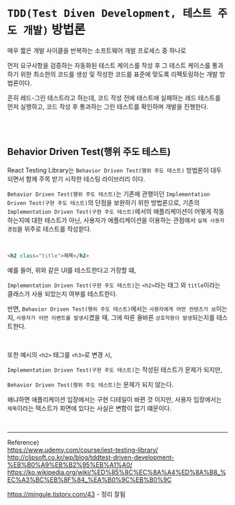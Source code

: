 # `TDD(Test Diven Development, 테스트 주도 개발)` 방법론


매우 짧은 개발 사이클을 반복하는 소프트웨어 개발 프로세스 중 하나로

먼저 요구사항을 검증하는 자동화된 테스트 케이스를 작성 후 그 테스트 케이스를 통과하기 위한 최소한의 코드를 생성 및 작성한 코드를 표준에 맞도록 리팩토링하는 개발 방법론이다.

흔히 레드-그린 테스트라고 하는데, 코드 작성 전에 테스트에 실패하는 레드 테스트를 먼저 실행하고, 코드 작성 후 통과하는 그린 테스트를 확인하며 개발을 진행한다.

<br/>
<br/>


## Behavior Driven Test(행위 주도 테스트)
React Testing Library는 ```Behavior Driven Test(행위 주도 테스트)``` 방법론이  대두 되면서 함께 주목 받기 시작한 테스팅 라이브러리 이다. 

```Behavior Driven Test(행위 주도 테스트)```는 기존에 관행이던 ```Implementation Driven Test(구현 주도 테스트)```의 단점을 보완하기 위한 방법론으로, 
기존의 ```Implementation Driven Test(구현 주도 테스트)```에서의 애플리케이션이 어떻게 작동하는지에 대한 테스트가 아닌, 
사용자가 에플리케이션을 이용하는 관점에서 ```실제 사용자 경험```을 위주로 테스트를 작성핟다.

<br/>

```html
<h2 class="title">제목</h2>
```


예를 들어, 위와 같은 UI를 테스트한다고 가장할 떄,

```Implementation Driven Test(구현 주도 테스트)```는  ```<h2>```라는 태그 와 ```title```이라는 클래스가 사용 되었는지 여부를 테스트한다.

반면, ```Behavior Driven Test(행위 주도 테스트)```에서는 ```사용자에게 어떤 컨텐츠가 보```이는지, ``사용자가 어떤 이벤트를 발생``시켰을 때, 그에 따른 올바른 ```상호작용이 발생```되는지를 테스트한다.

<br/>

또한 예시의 ```<h2>``` 태그를 ```<h3>```로 변경 시, 

```Implementation Driven Test(구현 주도 테스트)```는 작성된 테스트가 문제가 되지만,

```Behavior Driven Test(행위 주도 테스트)```는 문제가 되지 않는다.

왜냐하면 애플리케이션 입장에서는 구현 디테일이 바뀐 것 이지만, 사용자 입장에서는 ```제목```이라는 텍스트가 화면에 있다는 사실은 변함이 없기 떄문이다.



<br/>


------
Reference)<br/>
https://www.udemy.com/course/jest-testing-library/<br/>
http://clipsoft.co.kr/wp/blog/tddtest-driven-development-%EB%B0%A9%EB%B2%95%EB%A1%A0/<br/>
https://ko.wikipedia.org/wiki/%ED%85%8C%EC%8A%A4%ED%8A%B8_%EC%A3%BC%EB%8F%84_%EA%B0%9C%EB%B0%9C<br/>



https://mingule.tistory.com/43 - 정리 잘됨
